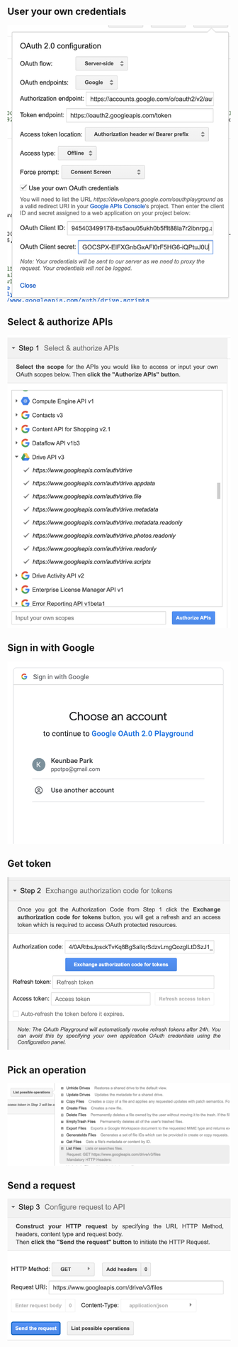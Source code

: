 ## User your own credentials

<img src="use-your-own-credentials.png" />

## Select & authorize APIs

<img src="authorize-api.png" />

## Sign in with Google

<img src="sign-in-with-google.png" />

## Get token

<img src="get-token.png" />

## Pick an operation

<img src="pick-operation.png" />

## Send a request

<img src="send-request.png" />
